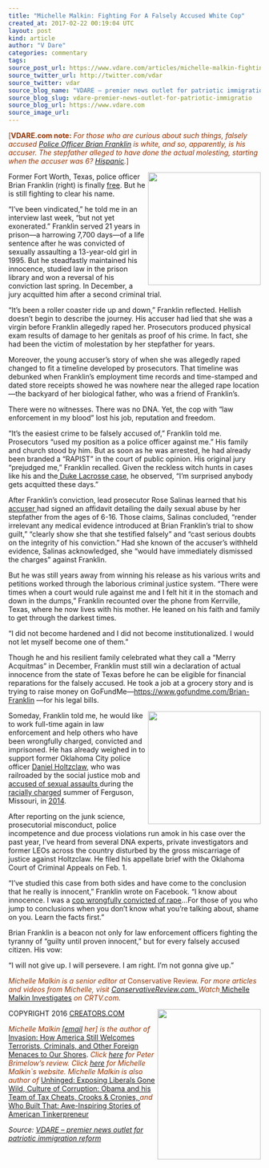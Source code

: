 ```yaml
---
title: "Michelle Malkin: Fighting For A Falsely Accused White Cop"
created_at: 2017-02-22 00:19:04 UTC
layout: post
kind: article
author: "V Dare"
categories: commentary
tags: 
source_post_url: https://www.vdare.com/articles/michelle-malkin-fighting-for-a-falsely-accused-white-cop
source_twitter_url: http://twitter.com/vdar
source_twitter: vdar
source_blog_name: "VDARE – premier news outlet for patriotic immigration reform"
source_blog_slug: vdare-premier-news-outlet-for-patriotic-immigratio
source_blog_url: https://www.vdare.com
source_image_url: 
---
```

<div class="pf-content"><p><span style="color: #993300;">[<strong>VDARE.com note:</strong> <em>For those who are curious about such things, falsely accused <a href="https://www.gofundme.com/Brian-Franklin">Police Officer Brian Franklin</a> is white, and so, apparently, is his accuser. The stepfather alleged to have done the actual molesting, starting when the accuser was 6? <a href="http://www.vdare.com/articles/ann-coulter-donald-trump-still-right-about-mexican-rapists">Hispanic</a>.</em>]</span></p>
<p><a href="https://www.gofundme.com/Brian-Franklin"><img class="size-full wp-image-107752 alignright" title="" src="https://s3-us-west-2.amazonaws.com/vdare-live/wp-content/uploads/2017/02/21190416/brian-franklin.jpg" alt="" width="225" align="right" srcset="https://s3-us-west-2.amazonaws.com/vdare-live/wp-content/uploads/2017/02/21190416/brian-franklin.jpg 350w, https://s3-us-west-2.amazonaws.com/vdare-live/wp-content/uploads/2017/02/21190416/brian-franklin-150x150.jpg 150w, https://s3-us-west-2.amazonaws.com/vdare-live/wp-content/uploads/2017/02/21190416/brian-franklin-300x300.jpg 300w" sizes="(max-width: 350px) 100vw, 350px" /></a>Former Fort Worth, Texas, police officer Brian Franklin (right) is finally <a href="http://brianfranklin.us/25901.html">free</a>. But he is still fighting to clear his name.</p>
<p>&#8220;I&#8217;ve been vindicated,&#8221; he told me in an interview last week, &#8220;but not yet exonerated.&#8221; Franklin served 21 years in prison—a harrowing 7,700 days—of a life sentence after he was convicted of sexually assaulting a 13-year-old girl in 1995. But he steadfastly maintained his innocence, studied law in the prison library and won a reversal of his conviction last spring. In December, a jury acquitted him after a second criminal trial.</p>
<p>&#8220;It&#8217;s been a roller coaster ride up and down,&#8221; Franklin reflected. Hellish doesn&#8217;t begin to describe the journey. His accuser had lied that she was a virgin before Franklin allegedly raped her. Prosecutors produced physical exam results of damage to her genitals as proof of his crime. In fact, she had been the victim of molestation by her stepfather for years.</p>
<p>Moreover, the young accuser&#8217;s story of when she was allegedly raped changed to fit a timeline developed by prosecutors. That timeline was debunked when Franklin&#8217;s employment time records and time-stamped and dated store receipts showed he was nowhere near the alleged rape location—the backyard of her biological father, who was a friend of Franklin&#8217;s.</p>
<p>There were no witnesses. There was no DNA. Yet, the cop with &#8220;law enforcement in my blood&#8221; lost his job, reputation and freedom.</p>
<p>&#8220;It&#8217;s the easiest crime to be falsely accused of,&#8221; Franklin told me. Prosecutors &#8220;used my position as a police officer against me.&#8221; His family and church stood by him. But as soon as he was arrested, he had already been branded a &#8220;RAPIST&#8221; in the court of public opinion. His original jury &#8220;prejudged me,&#8221; Franklin recalled. Given the reckless witch hunts in cases like his and the<a href="http://www.vdare.com/articles/nicholas-stix-absolutely-definitive-account-of-the-incredible-disappearing-duke-rape-hoax"> Duke Lacrosse case,</a> he observed, &#8220;I&#8217;m surprised anybody gets acquitted these days.&#8221;</p>
<p>After Franklin&#8217;s conviction, lead prosecutor Rose Salinas learned that his <a href="http://www.dallasnews.com/news/crime/2016/04/06/former-fort-worth-officer-convicted-of-raping-13-year-old-gets-new-trial-because-victim-admits-lying-in-court">accuser </a>had signed an affidavit detailing the daily sexual abuse by her stepfather from the ages of 6-16. Those claims, Salinas concluded, &#8220;render irrelevant any medical evidence introduced at Brian Franklin&#8217;s trial to show guilt,&#8221; &#8220;clearly show she that she testified falsely&#8221; and &#8220;cast serious doubts on the integrity of his conviction.&#8221; Had she known of the accuser&#8217;s withheld evidence, Salinas acknowledged, she &#8220;would have immediately dismissed the charges&#8221; against Franklin.</p>
<p>But he was still years away from winning his release as his various writs and petitions worked through the laborious criminal justice system. &#8220;There were times when a court would rule against me and I felt hit it in the stomach and down in the dumps,&#8221; Franklin recounted over the phone from Kerrville, Texas, where he now lives with his mother. He leaned on his faith and family to get through the darkest times.</p>
<p>&#8220;I did not become hardened and I did not become institutionalized. I would not let myself become one of them.&#8221;</p><!-- TAG START { player: "7518-804336-VDare - Outstream - Rev", owner: "ONE Video by AOL", for: "ONE Video by AOL" - BEINJS } --><div id="57966237cc52c74a5e1363c4" class="vdb_player vdb_57966237cc52c74a5e1363c456bcd17ce4b018167fea5539">    <script type="text/javascript" src="//delivery.vidible.tv/jsonp/pid=57966237cc52c74a5e1363c4/56bcd17ce4b018167fea5539_bein.js"></script></div><!-- TAG END { date: 07/25/16 } -->
<p>Though he and his resilient family celebrated what they call a &#8220;Merry Acquitmas&#8221; in December, Franklin must still win a declaration of actual innocence from the state of Texas before he can be eligible for financial reparations for the falsely accused. He took a job at a grocery story and is trying to raise money on GoFundMe—<a href="https://www.gofundme.com/Brian-Franklin">https://www.gofundme.com/Brian-Franklin</a> —for his legal bills.</p>
<p><img title="" src="https://s3-us-west-2.amazonaws.com/vdare-live/wp-content/uploads/2017/01/03203520/mmi-daniel-in-the-lions-den.jpeg" width="225" align="right" />Someday, Franklin told me, he would like to work full-time again in law enforcement and help others who have been wrongfully charged, convicted and imprisoned. He has already weighed in to support former Oklahoma City police officer <a href="http://www.vdare.com/articles/exclusive-what-if-the-convicted-white-serial-rapist-cop-is-innocent">Daniel Holtzclaw,</a> who was railroaded by the social justice mob and<a href="http://www.vdare.com/articles/michelle-malkin-forensic-nightmare-of-touch-dna-blm-an-innocent-man-in-jail"> accused of sexual assaults </a>during the <a href="http://www.vdare.com/posts/narrative-formation-case-study-nyts-role-in-the-ferguson-fiasco">racially charged</a> summer of Ferguson, Missouri, in <a href="http://www.vdare.com/posts/liberals-never-notice-theyve-been-running-america-racially-since-1964">2014</a>.</p>
<p>After reporting on the junk science, prosecutorial misconduct, police incompetence and due process violations run amok in his case over the past year, I&#8217;ve heard from several DNA experts, private investigators and former LEOs across the country disturbed by the gross miscarriage of justice against Holtzclaw. He filed his appellate brief with the Oklahoma Court of Criminal Appeals on Feb. 1.</p>
<p>&#8220;I&#8217;ve studied this case from both sides and have come to the conclusion that he really is innocent,&#8221; Franklin wrote on Facebook. &#8220;I know about innocence. I was a <a href="http://www.vdare.com/articles/the-growing-problem-of-wrongful-conviction">cop wrongfully convicted of rape</a>&#8230;For those of you who jump to conclusions when you don&#8217;t know what you&#8217;re talking about, shame on you. Learn the facts first.&#8221;</p>
<p>Brian Franklin is a beacon not only for law enforcement officers fighting the tyranny of &#8220;guilty until proven innocent,&#8221; but for every falsely accused citizen. His vow:</p>
<p>&#8220;I will not give up. I will persevere. I am right. I&#8217;m not gonna give up.&#8221;</p>
<p><span style="color: #993300;"><i>Michelle Malkin is a senior editor at </i>Conservative Review.<i> For more articles and videos from Michelle, visit <a href="https://www.conservativereview.com/">ConservativeReview.com. </a></i><em>Watch</em><a href="https://www.crtv.com/michelle-malkin-investigates"> Michelle Malkin Investigates</a><em> on CRTV.com.</em></span></p>
<p><a href="http://www.amazon.com/Sold-Out-Billionaires-Bipartisan-Crapweasels/dp/1501115944"><img class="alignright size-medium wp-image-73126" title="" src="https://s3-us-west-2.amazonaws.com/vdare-live/wp-content/uploads/2015/11/malkinsoldout-206x300.png" alt="" width="206" height="300" align="right" srcset="https://www.vdare.com/wp-content/uploads/2015/11/malkinsoldout-206x300.png 206w, https://www.vdare.com/wp-content/uploads/2015/11/malkinsoldout-103x150.png 103w, https://www.vdare.com/wp-content/uploads/2015/11/malkinsoldout-703x1024.png 703w, https://www.vdare.com/wp-content/uploads/2015/11/malkinsoldout.png 894w" sizes="(max-width: 206px) 100vw, 206px" /></a>COPYRIGHT 2016 <a href="http://CREATORS.COM">CREATORS.COM</a></p>
<p><em><span style="color: #993300;">Michelle Malkin</span> [<a href="mailto:malkinblog@gmail.com">email</a> <span style="color: #993300;">her] is the author of</span> </em><a href="http://www.amazon.com/Invasion-America-Welcomes-Terrorists-Criminals/dp/0895261464/?_encoding=UTF8&amp;camp=1789&amp;creative=9325&amp;linkCode=ur2&amp;tag=vd0b-20">Invasion: How America Still Welcomes Terrorists, Criminals, and Other Foreign Menaces to Our Shores</a>.<em> <span style="color: #993300;">Click</span> <a href="http://vdare.com/articles/malkins-invasion-the-review">here</a> f<span style="color: #993300;">or Peter Brimelow’s review. Click <a href="http://www.michellemalkin.com/">here</a> for Michelle Malkin`s website. Michelle Malkin is also author of</span> </em><a href="http://www.amazon.com/exec/obidos/tg/detail/-/0895260301/?_encoding=UTF8&amp;camp=1789&amp;creative=9325&amp;linkCode=ur2&amp;tag=vd0b-20">Unhinged: Exposing Liberals Gone Wild, </a><a href="http://www.amazon.com/Who-Built-That-Awe-Inspiring-Tinkerpreneurs-ebook/dp/B00PDXSEZW/vd0b-20">Culture of Corruption: Obama and his Team of Tax Cheats, Crooks &amp; Cronies, </a><em><span style="color: #993300;">and </span></em><a href="http://www.amazon.com/Who-Built-That-Awe-Inspiring-Tinkerpreneurs-ebook/dp/B00PDXSEZW/vd0b-20">Who Built That: Awe-Inspiring Stories of American Tinkerpreneur</a></p>
</div><div class="">
    <i>Source: <a href="https://www.vdare.com">VDARE – premier news outlet for patriotic immigration reform</a></i>
</div>
